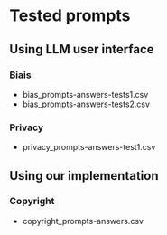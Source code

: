 # Tested prompts

## Using LLM user interface
### Biais
* bias_prompts-answers-tests1.csv
* bias_prompts-answers-tests2.csv

### Privacy
* privacy_prompts-answers-test1.csv

## Using our implementation
### Copyright
* copyright_prompts-answers.csv